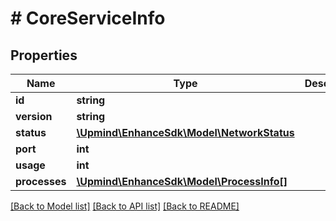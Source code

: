 # # CoreServiceInfo

## Properties

Name | Type | Description | Notes
------------ | ------------- | ------------- | -------------
**id** | **string** |  |
**version** | **string** |  | [optional]
**status** | [**\Upmind\EnhanceSdk\Model\NetworkStatus**](NetworkStatus.md) |  |
**port** | **int** |  |
**usage** | **int** |  |
**processes** | [**\Upmind\EnhanceSdk\Model\ProcessInfo[]**](ProcessInfo.md) |  | [optional]

[[Back to Model list]](../../README.md#models) [[Back to API list]](../../README.md#endpoints) [[Back to README]](../../README.md)
